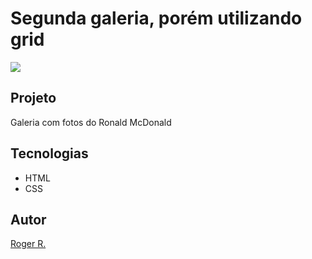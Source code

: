 # Segunda galeria, porém utilizando grid

 ![](./imgg/preview.png)

 ## Projeto
 Galeria com fotos do Ronald McDonald

 
 ## Tecnologias
 * HTML
 * CSS

 ## Autor
 [Roger R.](https://www.linkedin.com/in/roger-r-de-oliveira-890923353/)

